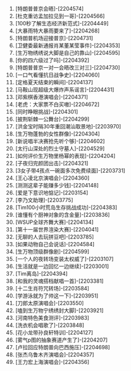 
1. [特朗普普京会晤]-[2204574]
1. [杜克重访孟加拉见到一哥]-[2204566]
1. [100秒了解生态经济新范式]-[2204449]
1. [大暴雨特大暴雨要来了]-[2204268]
1. [特朗普机场迎接普京]-[2204731]
1. [卫健委最新通报肖某董某莹事件]-[2204353]
1. [生万物绣绣说大脚是自己的靠山]-[2204595]
1. [你的四六级过了吗]-[2204392]
1. [特朗普普京一对一会晤改三对三]-[2204730]
1. [一口气看懂抗日战争史]-[2204060]
1. [定格夏天结束的瞬间]-[2204137]
1. [马鞍山现超级大爆炸声系谣言]-[2204431]
1. [邓紫棋香港演唱会]-[2204371]
1. [老虎：大家票不白买嗷]-[2204672]
1. [同时睁眼挑战]-[2204301]
1. [披荆斩棘一公舞台]-[2204299]
1. [洪金宝时隔30年重回潮汕取景地]-[2203970]
1. [生万物蓬勃的女性群像]-[2204304]
1. [新说唱半决赛抢先听个够]-[2204602]
1. [太行山深处的烈士守墓人]-[2204529]
1. [如何评价生万物里杨幂的表现]-[2204204]
1. [子夜归完颜团出击]-[2204321]
1. [3女子带4孩点一碗面多次免费续面]-[2203731]
1. [王心凌北京演唱会]-[2204360]
1. [测测这辈子能赚多少钱]-[2204148]
1. [爱是下意识地惦记]-[2203154]
1. [李乃文助理]-[2203775]
1. [Tim100小时荒岛生存挑战成功]-[2204383]
1. [谁懂有个厨神对象的含金量]-[2203836]
1. [WSUP全球齐舞大赛]-[2204134]
1. [第十一届世界渲染大赛]-[2204041]
1. [无聊的人去玩拼豆吧]-[2203785]
1. [如果动物自己会说话]-[2204584]
1. [生万物顶级群像剧]-[2204599]
1. [一个人的夜转场变装太权威了]-[2203107]
1. [生活就是一边回忆一边继续]-[2203001]
1. [Tim离岛]-[2204394]
1. [和我的灵魂搭档献唱一首]-[2203381]
1. [十二生肖符咒转场]-[2203584]
1. [学游泳就为了帅这一下]-[2203951]
1. [刀郎太原演唱会]-[2203550]
1. [嗑到生万物宁绣绣封大脚]-[2203921]
1. [河南特色美食测评]-[2203983]
1. [洗衣机会唱歌了]-[2203848]
1. [花小龙带孙良轩特训]-[2204127]
1. [雾气p图的抽象赛道产生了]-[2204207]
1. [卢拉回应特朗普向巴西施压]-[2204698]
1. [张杰乌鲁木齐演唱会]-[2204357]
1. [王力宏上海演唱会]-[2204356]